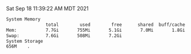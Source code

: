 Sat Sep 18 11:39:22 AM MDT 2021
```bash
System Memory
               total        used        free      shared  buff/cache   available
Mem:           7.7Gi       755Mi       5.1Gi       7.0Mi       1.8Gi       6.6Gi
Swap:          7.6Gi       508Mi       7.2Gi
System Storage
656M	.
```
